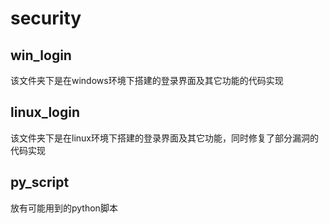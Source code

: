 # security

## win_login

该文件夹下是在windows环境下搭建的登录界面及其它功能的代码实现


## linux_login

该文件夹下是在linux环境下搭建的登录界面及其它功能，同时修复了部分漏洞的代码实现

## py_script

放有可能用到的python脚本